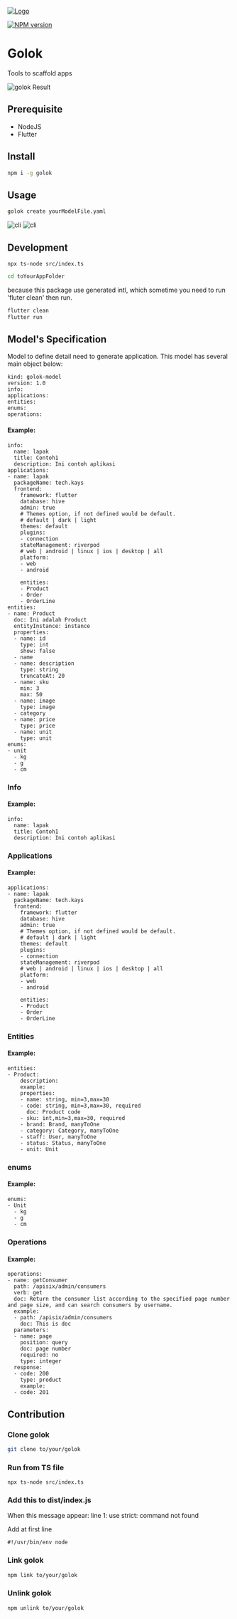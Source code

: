 [![Logo][golok-logo]][golok-url]

[![NPM version][npm-image]][npm-url] 

# Golok 
Tools to scaffold apps

![golok Result][golok-result]

## Prerequisite
- NodeJS
- Flutter

## Install
```bash
npm i -g golok
```

## Usage
```bash
golok create yourModelFile.yaml
```
![cli][golok-cli]
![cli][golok-cli-end]

## Development
```
npx ts-node src/index.ts
```


```bash
cd toYourAppFolder
```
because this package use generated intl, which sometime you need to run 'fluter clean' then run.
```bash
flutter clean
flutter run
```

## Model's Specification 
Model to define detail need to generate application.
This model has several main object below:
```
kind: golok-model
version: 1.0
info:
applications:
entities:
enums:
operations:
```

#### Example:
```
info:
  name: lapak
  title: Contoh1
  description: Ini contoh aplikasi
applications:
- name: lapak
  packageName: tech.kays
  frontend:
    framework: flutter
    database: hive
    admin: true
    # Themes option, if not defined would be default.  
    # default | dark | light
    themes: default
    plugins:
    - connection
    stateManagement: riverpod
    # web | android | linux | ios | desktop | all
    platform:
    - web
    - android

    entities:
    - Product
    - Order
    - OrderLine
entities:
- name: Product
  doc: Ini adalah Product
  entityInstance: instance
  properties:
  - name: id
    type: int
    show: false
  - name
  - name: description
    type: string
    truncateAt: 20
  - name: sku
    min: 3
    max: 50
  - name: image
    type: image
  - category
  - name: price
    type: price
  - name: unit
    type: unit
enums:
- unit
  - kg
  - g
  - cm
```

### Info

#### Example:
```
info:
  name: lapak
  title: Contoh1
  description: Ini contoh aplikasi
```
### Applications

#### Example:
```
applications:
- name: lapak
  packageName: tech.kays
  frontend:
    framework: flutter
    database: hive
    admin: true
    # Themes option, if not defined would be default.  
    # default | dark | light
    themes: default
    plugins:
    - connection
    stateManagement: riverpod
    # web | android | linux | ios | desktop | all
    platform:
    - web
    - android

    entities:
    - Product
    - Order
    - OrderLine
```
### Entities

#### Example:
```
entities:
- Product: 
    description:
    example: 
    properties:
    - name: string, min=3,max=30
    - code: string, min=3,max=30, required
      doc: Product code  
    - sku: int,min=3,max=30, required
    - brand: Brand, manyToOne
    - category: Category, manyToOne
    - staff: User, manyToOne
    - status: Status, manyToOne
    - unit: Unit
```
### enums

#### Example:
```
enums:
- Unit
  - kg
  - g
  - cm
```
### Operations

#### Example:
```
operations:
- name: getConsumer
  path: /apisix/admin/consumers
  verb: get
  doc: Return the consumer list according to the specified page number and page size, and can search consumers by username.
  example:
  - path: /apisix/admin/consumers
    doc: This is doc
  parameters:
  - name: page	
    position: query	
    doc: page number	
    required: no	
    type: integer
  response:
  - code: 200
    type: product
    example: 
  - code: 201
```


## Contribution

### Clone golok
```bash
git clone to/your/golok
```

### Run from TS file
```
npx ts-node src/index.ts
```

### Add this to dist/index.js
When this message appear:
line 1: use strict: command not found

Add at first line
```
#!/usr/bin/env node
```

### Link golok
```bash
npm link to/your/golok
```


### Unlink golok
```bash
npm unlink to/your/golok
```

[golok-cli]: https://github.com/bhangun/repo-assets/blob/master/golok/snapshot/golok-cli.png
[golok-cli-end]: https://github.com/bhangun/repo-assets/blob/master/golok/snapshot/end-cli.png
[golok-logo]: https://raw.githubusercontent.com/bhangun/repo-assets/master/golok/logo/golok.svg
[golok-url]: https://www.npmjs.com/package/golok
[npm-url]: https://www.npmjs.com/package/golok
[npm-image]: https://badge.fury.io/js/golok.svg
[golok-result]: https://github.com/bhangun/repo-assets/blob/master/golok/snapshot/golok-result.png

